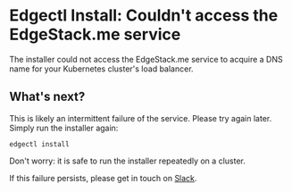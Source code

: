# Edgectl Install: Couldn't access the EdgeStack.me service

The installer could not access the EdgeStack.me service to acquire a DNS name for your Kubernetes cluster's load balancer.

## What's next?

This is likely an intermittent failure of the service. Please try again later. Simply run the installer again:

```shell
edgectl install
```

Don't worry: it is safe to run the installer repeatedly on a cluster.

If this failure persists, please get in touch on [Slack](http://d6e.co/slack).

